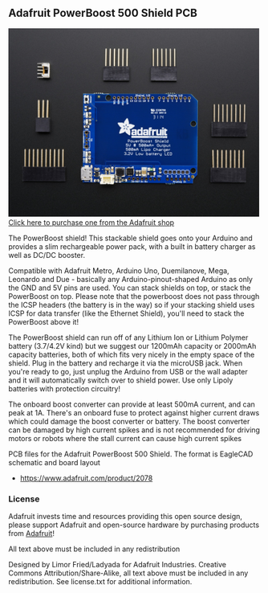 ## Adafruit PowerBoost 500 Shield PCB
<a href="http://www.adafruit.com/products/2078"><img src="assets/image.jpg?raw=true" width="500px"><br/>
Click here to purchase one from the Adafruit shop</a>

The PowerBoost shield! This stackable shield goes onto your Arduino and provides a slim rechargeable power pack, with a built in battery charger as well as DC/DC booster.

Compatible with Adafruit Metro, Arduino Uno, Duemilanove, Mega, Leonardo and Due - basically any Arduino-pinout-shaped Arduino as only the GND and 5V pins are used. You can stack shields on top, or stack the PowerBoost on top. Please note that the powerboost does not pass through the ICSP headers (the battery is in the way) so if your stacking shield uses ICSP for data transfer (like the Ethernet Shield), you'll need to stack the PowerBoost above it!

The PowerBoost shield can run off of any Lithium Ion or Lithium Polymer battery (3.7/4.2V kind) but we suggest our 1200mAh capacity  or 2000mAh capacity batteries, both of which fits very nicely in the empty space of the shield. Plug in the battery and recharge it via the microUSB jack. When you're ready to go, just unplug the Arduino from USB or the wall adapter and it will automatically switch over to shield power. Use only Lipoly batteries with protection circuitry!

The onboard boost converter can provide at least 500mA current, and can peak at 1A. There's an onboard fuse to protect against higher current draws which could damage the boost converter or battery. The boost converter can be damaged by high current spikes and is not recommended for driving motors or robots where the stall current can cause high current spikes

PCB files for the Adafruit PowerBoost 500 Shield. The format is EagleCAD schematic and board layout
- https://www.adafruit.com/product/2078

### License

Adafruit invests time and resources providing this open source design, please support Adafruit and open-source hardware by purchasing products from [Adafruit](https://www.adafruit.com)!

All text above must be included in any redistribution

Designed by Limor Fried/Ladyada for Adafruit Industries.
Creative Commons Attribution/Share-Alike, all text above must be included in any redistribution. 
See license.txt for additional information.
